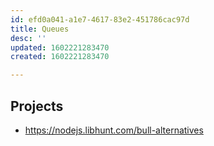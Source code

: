 ```yaml
---
id: efd0a041-a1e7-4617-83e2-451786cac97d
title: Queues
desc: ''
updated: 1602221283470
created: 1602221283470

---
```


## Projects
- https://nodejs.libhunt.com/bull-alternatives